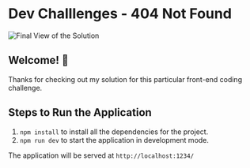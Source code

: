 # Dev Challlenges - 404 Not Found

![Final View of the Solution](https://user-images.githubusercontent.com/49617450/87229332-d30be580-c3c4-11ea-956e-b21d1a31bbcc.png)

## Welcome! 👋

Thanks for checking out my solution for this particular front-end coding challenge.

## Steps to Run the Application

1. `npm install` to install all the dependencies for the project.
2. `npm run dev` to start the application in development mode.


The application will be served at `http://localhost:1234/`




